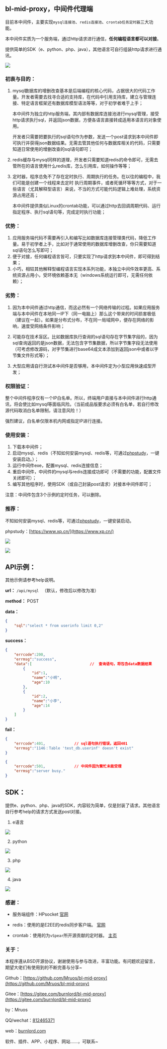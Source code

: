 ## bl-mid-proxy，中间件代理端

目前本中间件，主要实现`mysql连接池`、`redis连接池`、`crontab任务定时器`三大功能。

本中间件实质为一个服务端，通过http请求进行通信，**任何编程语言都可以对接**。

提供简单的SDK（e、python、php、java），其他语言可自行组装http请求进行通讯。

![](http://images.burnlord.com/s/app/blmidproxy/20201231133121.png)

### 初衷与目的：

1. mysql数据库的增删改查基本是后端编程的核心代码，占据很大的代码工作量。开发者需要去找寻合适的支持库，在代码中引用支持库，建立与管理连接、特定语言框架还有数据库模型语法等等，对于初学者难于上手；

   本中间件为独立的http服务端，其内部有数据库连接池进行mysql管理，接受http请求执行sql，并返回json数据，方便各语言直接转成适用本语言的对象使用。

   开发者只需要把要执行的sql语句作为参数，发送一个post请求到本中间件即可执行并获得json数据结果。无需去管其他任何与数据库相关的代码，只需要知道日常使用的增删改查的sql语句即可；

2.  redis缓存与mysql同样的道理，开发者只需要知道redis的命令即可，无需去管所在的语言使用什么redis库，怎么引用库，如何操作等等；

3. 定时器，程序总免不了存在定时执行、周期执行的任务。在以往的编程中，我们可能是创建一个线程来去定时 执行周期事件，或者死循环等等方式，对于一些语言（尤其解释型语言）来说，不当的方式可能代码逻辑上难处理，系统资源占用还高；

   本中间件提供类似Linux的crontab功能，可以通过http去回调周期代码、运行指定程序、执行sql语句等，完成定时执行功能；

   

### 优势：

1. 应用服务端代码不需要再引入和编写比如数据库连接管理类代码，降低工作量。易于初学者上手，比如对于通常使用的数据库增删改查，你只需要知道sql语句怎么写即可；
2. 便于对接，任何编程语言皆可，只要实现了http请求到本中间件，即可得到结果；
3. 小巧，相较其他解释型编程语言实现本系列功能，本独立中间件效率更高、系统资源占用小，受环境依赖基本无（windows系统运行即可，无需任何依赖）；

### 劣势：

1. 因为本中间件通过http通信，而这必然有一个网络传输的过程。如果应用服务端与本中间件在本地同一IP下（同一电脑上）那么这个带来的时间损害极低（建议在一起）。如果是分布式分布，不在同一局域网中，便存在网络的影响，速度受网络条件影响；

2. 可能存在技术盲区。比如数据库执行查询的sql语句存在字节集字段的，因为sql查询返回的是json数据，无法包含字节集数据，所以字节集字段无法使用（可考虑修改源码，对字节集进行base64成文本添加到返回json中或者以字节集文件形式等）；

3. 大型应用请自行测试本中间件是否够用，本中间件定为小型应用快速成型开发；

   

### 权限验证：

整个中间件程序仅有一个IP白名单。所以，终端用户直接与本中间件进行http通讯，将会使比如mysql等面临风险。（当前成品版要求必须有白名单，若自行修改源代码取消白名单限制，请注意风险！）

强烈建议，白名单仅限本机内网或指定IP进行连接。


### 使用安装：

1. 下载本中间件；
2. 启动mysql、redis（不知如何安装mysql、redis等，可通过[phpstudy](https://www.xp.cn/)，一键安装启动。）；
3. 运行中间件exe，配置mysql、redis连接信息；
4. 重启中间件，中间件的mysql与redis连接成功即可（不需要的功能，配置文件关闭即可）；
5. 编写其他程序时，使用SDK（或自己封装post请求）对接本中间件即可；

注意：中间件包含3个示例的定时任务，可以删除。


### 推荐：

不知如何安装mysql、redis等，可通过[phpstudy](https://www.xp.cn/)，一键安装启动。

phpstudy：[https://www.xp.cn/](https://www.xp.cn/)

![](http://images.burnlord.com/s/iedkp/20201224094440.png)

![](http://images.burnlord.com/s/iedkp/20201224094513.png)



## API示例：

其他示例请参考help说明。

**url：** `/api/mysql `     （默认，修改后以修改为准）

**method：** POST

**data：**

```json
{
	"sql":"select * from userinfo limit 0,2"
}
```

**success：**

```json
{
	"errcode":200,
	"errmsg":"success",
	"data":[                          //  查询语句，将包含data数据结果
        {
            "id":1,
            "name":"小明",
            "age":10
        },
        {
            "id":2,
            "name":"小李",
            "age":14
        }
    ]
}
```

**fail：**

```json
{
	"errcode":401,             // sql语句执行错误，返回401
	"errmsg":"1146：Table 'test_db.userinf' doesn't exist"
}
```

```json
{
	"errcode":501,             // 中间件因为繁忙未能受理
	"errmsg":"server busy."
}
```



## SDK：

提供e、python、php、java的SDK，内容较为简单，仅是封装了请求。其他语言自行参考help的请求方式发送post对接。

1. e语言


![](http://images.burnlord.com/s/app/blmidproxy/20201231104527.png)

2. python

![](http://images.burnlord.com/s/app/blmidproxy/20201231123650.png)

3. php

![](http://images.burnlord.com/s/app/blmidproxy/20201231123709.png)

4. java

![](http://images.burnlord.com/s/app/blmidproxy/20201231123737.png)



### 感谢：

- 服务端组件：HPsocket     [官网](https://www.oschina.net/p/hp-socket)

- redis：使用的是E2EE的redis同步客户端。   [官网](http://e2ee.jimstone.com.cn/)

- crontab：使用的为`vSpear`所开源贡献的定时器。     [主页](https://blog.52nyg.com/)



### 关于：

本程序遵从BSD开源协议，谢谢使用与参与改进，丰富功能。有问题欢迎留言，期望大佬们有使用到的不断完善与分享~

Github：[https://github.com/Mruos/bl-mid-proxy](https://github.com/Mruos/bl-mid-proxy)

Gitee：[https://gitee.com/burnlord/bl-mid-proxy](https://gitee.com/burnlord/bl-mid-proxy)

by：Mruos

QQ/wechat：[812465371](tencent://message/?uin=812465371)

web：[burnlord.com](http://burnlord.com)

软件、插件、APP、小程序、网站……，可联系~

